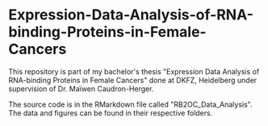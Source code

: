 # Expression-Data-Analysis-of-RNA-binding-Proteins-in-Female-Cancers
This repository is part of my bachelor's thesis "Expression Data Analysis of RNA-binding Proteins in Female Cancers" done at DKFZ, Heidelberg under supervision of Dr. Maïwen Caudron-Herger. 

The source code is in the RMarkdown file called "RB2OC_Data_Analysis". The data and figures can be found in their respective folders.

